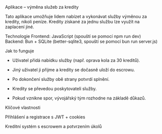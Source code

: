 Aplikace – výměna služeb za kredity

Tato aplikace umožňuje lidem nabízet a vykonávat služby výměnou za kredity, nikoli peníze. Kredity získané za jednu službu lze využít na zaplacení jiné.

Technologie
Frontend: JavaScript (spouští se pomocí npm run dev)
Backend: Bun + SQLite (better-sqlite3, spouští se pomocí bun run server.js)



Jak to funguje

* Uživatel přidá nabídku služby (např. oprava kola za 30 kreditů).

* Jiný uživatel ji přijme a kredity se dočasně uloží do escrowu.

* Po dokončení služby obě strany potvrdí splnění.

* Kredity se převedou poskytovateli služby.

* Pokud vznikne spor, vývojářský tým rozhodne na základě důkazů.
  

Klíčové vlastnosti

Přihlášení a registrace s JWT + cookies

Kreditní systém s escrowem a potvrzením úkolů
